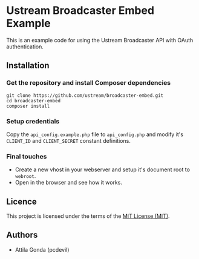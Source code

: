 # Ustream Broadcaster Embed Example

This is an example code for using the Ustream Broadcaster API with OAuth authentication.

## Installation

### Get the repository and install Composer dependencies
```
git clone https://github.com/ustream/broadcaster-embed.git 
cd broadcaster-embed
composer install
```

### Setup credentials
Copy the `api_config.example.php` file to `api_config.php` and modify it's `CLIENT_ID` and `CLIENT_SECRET` constant definitions.

### Final touches
 * Create a new vhost in your webserver and setup it's document root to `webroot`.
 * Open in the browser and see how it works.

## Licence

This project is licensed under the terms of the [MIT License (MIT)](LICENCE.md).

## Authors

 * Attila Gonda (pcdevil)
